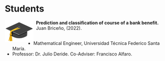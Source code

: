 # Students

<p>
<a href="https://github.com/fralfaro/portfolio/blob/main/docs/files/students/memoria_juan.pdf">
    <img src="../../images/hat.png" alt="Smiley face image"
style="float:left; width:90px; height:70px;">
</a>
<span style="vertical-align:bottom">
&nbsp <strong>Prediction and classification of course of a bank benefit.</strong> <br>
&nbsp Juan Briceño, (2022). <br>
</span> <br>
</p>

* Mathematical Engineer, Universidad Técnica Federico Santa María.
* Professor: Dr. Julio Deride. Co-Adviser: Francisco Alfaro.